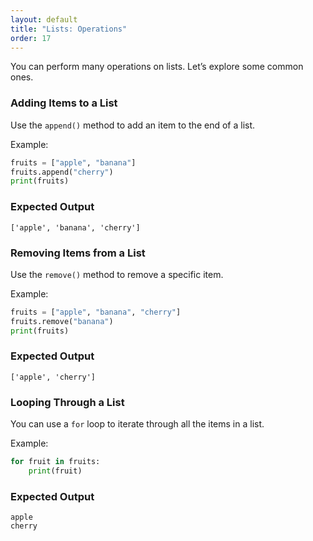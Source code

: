 ```yaml
---
layout: default
title: "Lists: Operations"
order: 17
---
```


You can perform many operations on lists. Let’s explore some common ones.

### Adding Items to a List

Use the `append()` method to add an item to the end of a list.

Example:

```python
fruits = ["apple", "banana"]
fruits.append("cherry")
print(fruits)
```

### Expected Output

```plaintext
['apple', 'banana', 'cherry']
```

### Removing Items from a List

Use the `remove()` method to remove a specific item.

Example:

```python
fruits = ["apple", "banana", "cherry"]
fruits.remove("banana")
print(fruits)
```

### Expected Output

```plaintext
['apple', 'cherry']
```

### Looping Through a List

You can use a `for` loop to iterate through all the items in a list.

Example:

```python
for fruit in fruits:
    print(fruit)
```

### Expected Output

```plaintext
apple
cherry
```